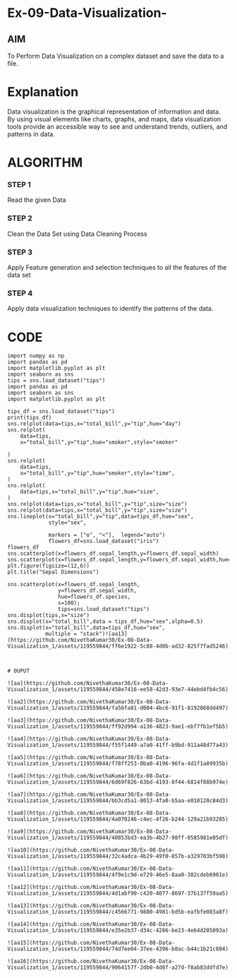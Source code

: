 # Ex-09-Data-Visualization-

## AIM
To Perform Data Visualization on a complex dataset and save the data to a file. 

# Explanation
Data visualization is the graphical representation of information and data. By using visual elements like charts, graphs, and maps, data visualization tools provide an accessible way to see and understand trends, outliers, and patterns in data.

# ALGORITHM
### STEP 1
Read the given Data
### STEP 2
Clean the Data Set using Data Cleaning Process
### STEP 3
Apply Feature generation and selection techniques to all the features of the data set
### STEP 4
Apply data visualization techniques to identify the patterns of the data.


# CODE
```
import numpy as np
import pandas as pd
import matplotlib.pyplot as plt
import seaborn as sns
tips = sns.load_dataset("tips")
import pandas as pd 
import seaborn as sns
import matplotlib.pyplot as plt

tips_df = sns.load_dataset("tips")
print(tips_df)
sns.relplot(data=tips,x="total_bill",y="tip",hue="day")
sns.relplot(
    data=tips,
    x="total_bill",y="tip",hue="smoker",style="smoker"
        
)
sns.relplot(
    data=tips,
    x="total_bill",y="tip",hue="smoker",style="time",
)
sns.relplot(
    data=tips,x="total_bill",y="tip",hue="size",
)
sns.relplot(data=tips,x="total_bill",y="tip",size="size")
sns.relplot(data=tips,x="total_bill",y="tip",size="size")
sns.lineplot(x="total_bill",y="tip",data=tips_df,hue="sex",
             style="sex",
             
             markers = ["o", "<"],  legend="auto")
             flowers_df=sns.load_dataset("iris")
flowers_df
sns.scatterplot(x=flowers_df.sepal_length,y=flowers_df.sepal_width)
sns.scatterplot(x=flowers_df.sepal_length,y=flowers_df.sepal_width,hue=flowers_df.species,s=70):
plt.figure(figsize=(12,6))
plt.title("Sepal Dimensions")

sns.scatterplot(x=flowers_df.sepal_length,
                y=flowers_df.sepal_width,
                hue=flowers_df.species,
                s=100);
                tips=sns.load_dataset("tips")
sns.displot(tips,x="size")
sns.displot(x="total_bill",data = tips_df,hue="sex",alpha=0.5)
sns.displot(x="total_bill",data=tips_df,hue="sex",
            multiple = "stack")![aa13](https://github.com/NivethaKumar30/Ex-08-Data-Visualization_1/assets/119559844/ff6e1922-5c88-4d0b-ad32-825f7fad5246)



# OUPUT

![aa](https://github.com/NivethaKumar30/Ex-08-Data-Visualization_1/assets/119559844/458e7416-ee58-42d3-93e7-44ebd4fb4c56)

![aa2](https://github.com/NivethaKumar30/Ex-08-Data-Visualization_1/assets/119559844/fa56fa81-d004-4bc6-91f1-8192868dd497)

![aa3](https://github.com/NivethaKumar30/Ex-08-Data-Visualization_1/assets/119559844/ff92d994-a136-4823-9ae1-ebf7fb1ef5b5)

![aa4](https://github.com/NivethaKumar30/Ex-08-Data-Visualization_1/assets/119559844/f55f1449-a7a0-41ff-b9bd-911a48d77a43)

![aa5](https://github.com/NivethaKumar30/Ex-08-Data-Visualization_1/assets/119559844/f78ff253-0ba0-4196-96fa-4d1f1a89935b)

![aa6](https://github.com/NivethaKumar30/Ex-08-Data-Visualization_1/assets/119559844/6d69f826-63bd-4193-8f44-6814f88b974e)

![aa7](https://github.com/NivethaKumar30/Ex-08-Data-Visualization_1/assets/119559844/bb3cd5a1-8013-4fa0-b5aa-e010120c84d3)

![aa8](https://github.com/NivethaKumar30/Ex-08-Data-Visualization_1/assets/119559844/4a070246-c4ec-4f26-b244-129a21b93285)

![aa9](https://github.com/NivethaKumar30/Ex-08-Data-Visualization_1/assets/119559844/40853bd3-ea3b-4b27-98ff-0585981e05df)

![aa10](https://github.com/NivethaKumar30/Ex-08-Data-Visualization_1/assets/119559844/32c4adca-4b29-49f0-857b-a329703bf598)

![aa11](https://github.com/NivethaKumar30/Ex-08-Data-Visualization_1/assets/119559844/4f9e1c9d-e729-46e5-8aa0-382cdeb6901e)

![aa12](https://github.com/NivethaKumar30/Ex-08-Data-Visualization_1/assets/119559844/4d1abf90-c420-4077-8697-37b137f59aa5)

![aa13](https://github.com/NivethaKumar30/Ex-08-Data-Visualization_1/assets/119559844/c4566771-9880-4981-bd5b-eafbfe083a8f)

![aa14](https://github.com/NivethaKumar30/Ex-08-Data-Visualization_1/assets/119559844/e35e2b37-d34c-4286-be23-4e64d205093a)

![aa15](https://github.com/NivethaKumar30/Ex-08-Data-Visualization_1/assets/119559844/74d7ee04-37ee-4396-b8ac-b44c1b21c804)

![aa16](https://github.com/NivethaKumar30/Ex-08-Data-Visualization_1/assets/119559844/9064157f-2db0-4d8f-a27d-f8ab83ddfd7e)
